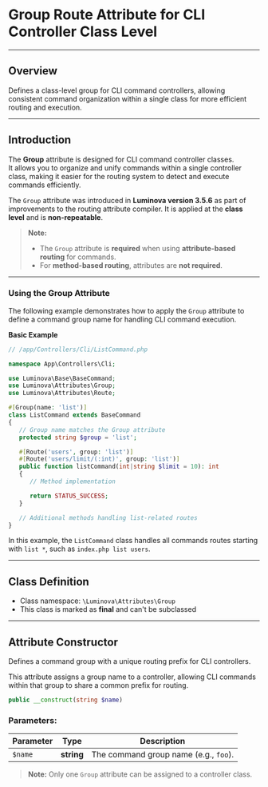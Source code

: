# Group Route Attribute for CLI Controller Class Level

***

## Overview

Defines a class-level group for CLI command controllers, allowing consistent command organization within a single class for more efficient routing and execution.

***

## Introduction

The **Group** attribute is designed for CLI command controller classes.  
It allows you to organize and unify commands within a single controller class, making it easier for the routing system to detect and execute commands efficiently.

The `Group` attribute was introduced in **Luminova version 3.5.6** as part of improvements to the routing attribute compiler. It is applied at the **class level** and is **non-repeatable**.

> **Note:**  
> - The `Group` attribute is **required** when using **attribute-based routing** for commands.  
> - For **method-based routing**, attributes are **not required**.

---

### Using the Group Attribute

The following example demonstrates how to apply the `Group` attribute to define a command group name for handling CLI command execution.

**Basic Example**

```php
// /app/Controllers/Cli/ListCommand.php

namespace App\Controllers\Cli;

use Luminova\Base\BaseCommand;
use Luminova\Attributes\Group;
use Luminova\Attributes\Route;

#[Group(name: 'list')]
class ListCommand extends BaseCommand
{
   // Group name matches the Group attribute
   protected string $group = 'list';

   #[Route('users', group: 'list')]
   #[Route('users/limit/(:int)', group: 'list')]
   public function listCommand(int|string $limit = 10): int
   {
      // Method implementation

      return STATUS_SUCCESS;
   }

   // Additional methods handling list-related routes
}
```

In this example, the `ListCommand` class handles all commands routes starting with `list *`, such as `index.php list users`.

---

## Class Definition

* Class namespace: `\Luminova\Attributes\Group`
* This class is marked as **final** and can't be subclassed

---

## Attribute Constructor

Defines a command group with a unique routing prefix for CLI controllers. 

This attribute assigns a group name to a controller, allowing CLI commands within that group to share a common prefix for routing.

```php
public __construct(string $name)
```

### Parameters:

| Parameter   | Type                        | Description                                                                 |
|-------------|-----------------------------|-----------------------------------------------------------------------------|
| `$name`  | **string**                   | The command group name (e.g., `foo`). |

> **Note:** Only one `Group` attribute can be assigned to a controller class.